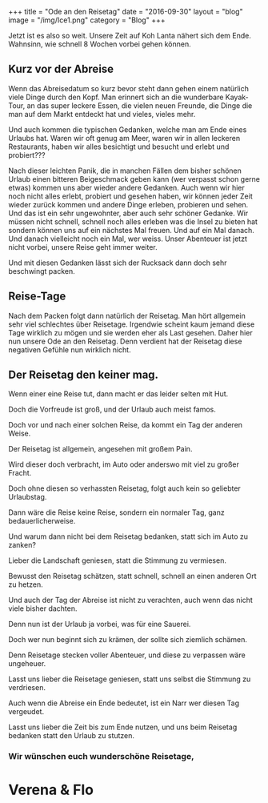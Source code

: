 +++
title = "Ode an den Reisetag"
date = "2016-09-30"
layout = "blog"
image = "/img/Ice1.png"
category = "Blog"
+++

Jetzt ist es also so weit. Unsere Zeit auf Koh Lanta nähert sich dem Ende. Wahnsinn, wie schnell 8 Wochen vorbei gehen können.

<!--more-->


## Kurz vor der Abreise
Wenn das Abreisedatum so kurz bevor steht dann gehen einem natürlich viele Dinge durch den Kopf. Man erinnert sich an die wunderbare Kayak-Tour, an das super leckere Essen, die vielen neuen Freunde, die Dinge die man auf dem Markt entdeckt hat und vieles, vieles mehr. 

Und auch kommen die typischen Gedanken, welche man am Ende eines Urlaubs hat. Waren wir oft genug am Meer, waren wir in allen leckeren Restaurants, haben wir alles besichtigt und besucht und erlebt und probiert??? 

Nach dieser leichten Panik, die in manchen Fällen dem bisher schönen Urlaub einen bitteren Beigeschmack geben kann (wer verpasst schon gerne etwas) kommen uns aber wieder andere Gedanken. Auch wenn wir hier noch nicht alles erlebt, probiert und gesehen haben, wir können jeder Zeit wieder zurück kommen und andere Dinge erleben, probieren und sehen. Und das ist ein sehr ungewohnter, aber auch sehr schöner Gedanke. Wir müssen nicht schnell, schnell noch alles erleben was die Insel zu bieten hat sondern können uns auf ein nächstes Mal freuen. Und auf ein Mal danach. Und danach vielleicht noch ein Mal, wer weiss. Unser Abenteuer ist jetzt nicht vorbei, unsere Reise geht immer weiter. 

Und mit diesen Gedanken lässt sich der Rucksack dann doch sehr beschwingt packen.

## Reise-Tage
Nach dem Packen folgt dann natürlich der Reisetag. Man hört allgemein sehr viel schlechtes über Reisetage. Irgendwie scheint kaum jemand diese Tage wirklich zu mögen und sie werden eher als Last gesehen. Daher hier nun unsere Ode an den Reisetag. Denn verdient hat der Reisetag diese negativen Gefühle nun wirklich nicht.

## Der Reisetag den keiner mag.

Wenn einer eine Reise tut, 
dann macht er das leider selten mit Hut.

Doch die Vorfreude ist groß,
und der Urlaub auch meist famos.

Doch vor und nach einer solchen Reise, 
da kommt ein Tag der anderen Weise.

Der Reisetag ist allgemein,
angesehen mit großem Pain.

Wird dieser doch verbracht,
im Auto oder anderswo mit viel zu großer Fracht.

Doch ohne diesen so verhassten Reisetag,
folgt auch kein so geliebter Urlaubstag.

Dann wäre die Reise keine Reise,
sondern ein normaler Tag, ganz bedauerlicherweise.

Und warum dann nicht bei dem Reisetag bedanken,
statt sich im Auto zu zanken?

Lieber die Landschaft geniesen,
statt die Stimmung zu vermiesen.

Bewusst den Reisetag schätzen,
statt schnell, schnell an einen anderen Ort zu hetzen.

Und auch der Tag der Abreise ist nicht zu verachten,
auch wenn das nicht viele bisher dachten.

Denn nun ist der Urlaub ja vorbei,
was für eine Sauerei.

Doch wer nun beginnt sich zu krämen,
der sollte sich ziemlich schämen.

Denn Reisetage stecken voller Abenteuer,
und diese zu verpassen wäre ungeheuer.

Lasst uns lieber die Reisetage geniesen,
statt uns selbst die Stimmung zu verdriesen.

Auch wenn die Abreise ein Ende bedeutet,
ist ein Narr wer diesen Tag vergeudet. 

Lasst uns lieber die Zeit bis zum Ende nutzen,
und uns beim Reisetag bedanken statt den Urlaub zu stutzen.

### Wir wünschen euch wunderschöne Reisetage,

<h1 class="signature">Verena & Flo</h1>
